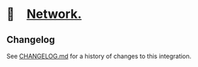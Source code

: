 # 🚠 [Network.]

[Network.]: HTTPS://npmjs.org/@playform/network

## Changelog

See [CHANGELOG.md](CHANGELOG.md) for a history of changes to this integration.
